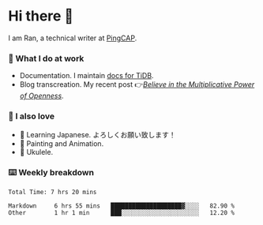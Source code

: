 # Hi there 👋

I am Ran, a technical writer at [PingCAP](https://pingcap.com/).

### 📝 What I do at work

- Documentation. I maintain [docs for TiDB](https://github.com/pingcap/docs).
- Blog transcreation. My recent post 👉[*Believe in the Multiplicative Power of Openness*](https://pingcap.com/blog/believe-in-the-multiplicative-power-of-openness-open-source-community).

### 🤠 I also love

- 💬 Learning Japanese. よろしくお願い致します！
- 🎨 Painting and Animation.
- 🎵 Ukulele.

### ⌨️ Weekly breakdown

<!--START_SECTION:waka-->

```text
Total Time: 7 hrs 20 mins

Markdown     6 hrs 55 mins   ████████████████████▓░░░░   82.90 %
Other        1 hr 1 min      ███░░░░░░░░░░░░░░░░░░░░░░   12.20 %
```

<!--END_SECTION:waka-->
